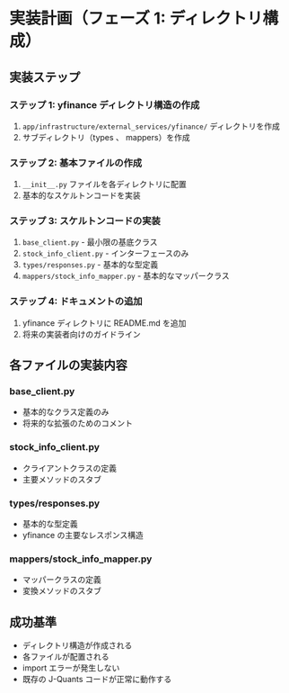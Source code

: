 # 実装計画（フェーズ 1: ディレクトリ構成）

## 実装ステップ

### ステップ 1: yfinance ディレクトリ構造の作成
1. `app/infrastructure/external_services/yfinance/` ディレクトリを作成
2. サブディレクトリ（types 、 mappers）を作成

### ステップ 2: 基本ファイルの作成
1. `__init__.py` ファイルを各ディレクトリに配置
2. 基本的なスケルトンコードを実装

### ステップ 3: スケルトンコードの実装
1. `base_client.py` - 最小限の基底クラス
2. `stock_info_client.py` - インターフェースのみ
3. `types/responses.py` - 基本的な型定義
4. `mappers/stock_info_mapper.py` - 基本的なマッパークラス

### ステップ 4: ドキュメントの追加
1. yfinance ディレクトリに README.md を追加
2. 将来の実装者向けのガイドライン

## 各ファイルの実装内容

### base_client.py
- 基本的なクラス定義のみ
- 将来的な拡張のためのコメント

### stock_info_client.py
- クライアントクラスの定義
- 主要メソッドのスタブ

### types/responses.py
- 基本的な型定義
- yfinance の主要なレスポンス構造

### mappers/stock_info_mapper.py
- マッパークラスの定義
- 変換メソッドのスタブ

## 成功基準
- ディレクトリ構造が作成される
- 各ファイルが配置される
- import エラーが発生しない
- 既存の J-Quants コードが正常に動作する